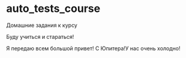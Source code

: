 # auto_tests_course
Домашние задания к курсу

Буду учиться и стараться!

Я передаю всем большой привет! C Юпитера!У нас очень холодно!